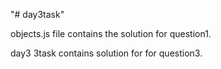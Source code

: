 "# day3task" 

objects.js file contains the solution for question1.

day3 3task contains solution for for question3.


